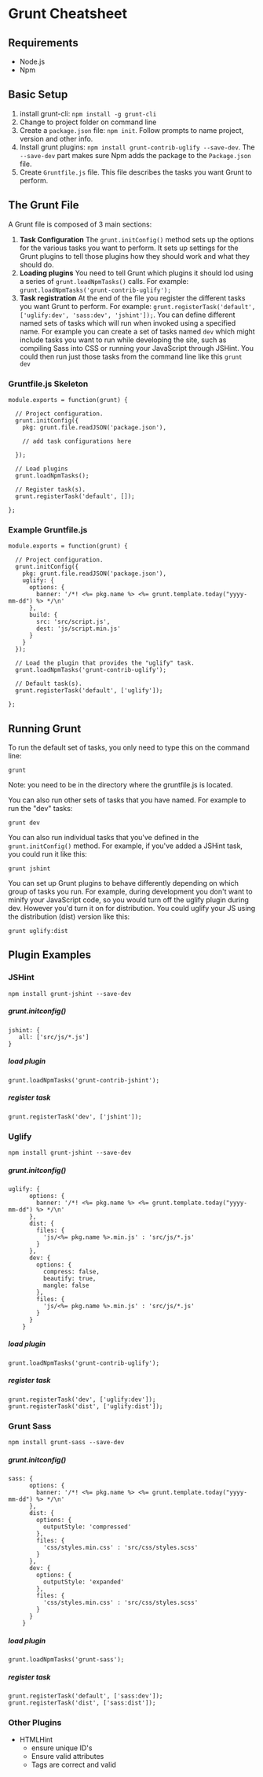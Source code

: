 Grunt Cheatsheet
================
## Requirements
* Node.js
* Npm

## Basic Setup
1. install grunt-cli: ```npm install -g grunt-cli```
2. Change to project folder on command line
3. Create a ```package.json``` file: ```npm init```. Follow prompts to name project, version and other info.
4. Install grunt plugins: ```npm install grunt-contrib-uglify --save-dev```. The ```--save-dev``` part makes sure  Npm adds the package to the ```Package.json``` file.
5. Create ```Gruntfile.js``` file. This file describes the tasks you want Grunt to perform.

## The Grunt File
A Grunt file is composed of 3 main sections:

1. **Task Configuration** The ```grunt.initConfig()``` method sets up the options for the various tasks you want to perform. It sets up settings for the Grunt plugins to tell those plugins how they should work and what they should do.
2. **Loading plugins** You need to tell Grunt which plugins it should lod using a series of ```grunt.loadNpmTasks()``` calls. For example: ```grunt.loadNpmTasks('grunt-contrib-uglify');```
3. **Task registration** At the end of the file you register the different tasks you want Grunt to perform. For example: ```grunt.registerTask('default', ['uglify:dev', 'sass:dev', 'jshint']);```. You can define different named sets of tasks which will run when invoked using a specified name. For example you can create a set of tasks named ```dev``` which might include tasks you want to run while developing the site, such as compiling Sass into CSS or running your JavaScript through JSHint. You could then run just those tasks from the command line like this ```grunt dev```

### Gruntfile.js Skeleton
```
module.exports = function(grunt) {

  // Project configuration.
  grunt.initConfig({
    pkg: grunt.file.readJSON('package.json'),
    
    // add task configurations here
    
  });

  // Load plugins
  grunt.loadNpmTasks();
  
  // Register task(s).
  grunt.registerTask('default', []);
  
};
```

### Example Gruntfile.js
```
module.exports = function(grunt) {

  // Project configuration.
  grunt.initConfig({
    pkg: grunt.file.readJSON('package.json'),
    uglify: {
      options: {
        banner: '/*! <%= pkg.name %> <%= grunt.template.today("yyyy-mm-dd") %> */\n'
      },
      build: {
        src: 'src/script.js',
        dest: 'js/script.min.js'
      }
    }
  });

  // Load the plugin that provides the "uglify" task.
  grunt.loadNpmTasks('grunt-contrib-uglify');

  // Default task(s).
  grunt.registerTask('default', ['uglify']);

};
```
## Running Grunt
To run the default set of tasks, you only need to type this on the command line:

```
grunt
```
Note: you need to be in the directory where the gruntfile.js is located.

You can also run other sets of tasks that you have named. For example to run the "dev" tasks:

```
grunt dev
```
You can also run individual tasks that you've defined in the ```grunt.initConfig()``` method. For example, if you've added a JSHint task, you could run it like this:

```
grunt jshint
```
You can set up Grunt plugins to behave differently depending on which group of tasks you run. For example, during development you don't want to minify your JavaScript code, so you would turn off the uglify plugin during dev. However you'd turn it on for distribution. You could uglify your JS using the distribution (dist) version like this:

```
grunt uglify:dist
```
## Plugin Examples
### JSHint
```npm install grunt-jshint --save-dev```
##### grunt.initconfig()
```
jshint: {
   all: ['src/js/*.js']
}
```
##### load plugin
```
grunt.loadNpmTasks('grunt-contrib-jshint');
```
##### register task
```
grunt.registerTask('dev', ['jshint']);
```
### Uglify
```npm install grunt-jshint --save-dev```
##### grunt.initconfig()
```
uglify: {
      options: {
        banner: '/*! <%= pkg.name %> <%= grunt.template.today("yyyy-mm-dd") %> */\n'
      },
      dist: {
        files: {
          'js/<%= pkg.name %>.min.js' : 'src/js/*.js'
        }
      },
      dev: {
        options: {
          compress: false,
          beautify: true,
          mangle: false
        },
        files: {
          'js/<%= pkg.name %>.min.js' : 'src/js/*.js'
        }
      }
    }
```
##### load plugin
```
grunt.loadNpmTasks('grunt-contrib-uglify');
```
##### register task
```
grunt.registerTask('dev', ['uglify:dev']);
grunt.registerTask('dist', ['uglify:dist']);
```
### Grunt Sass
```npm install grunt-sass --save-dev```
##### grunt.initconfig()
```
sass: {
      options: {
        banner: '/*! <%= pkg.name %> <%= grunt.template.today("yyyy-mm-dd") %> */\n'
      },
      dist: {
        options: {
          outputStyle: 'compressed'
        },
        files: {
          'css/styles.min.css' : 'src/css/styles.scss'
        }
      },
      dev: {
        options: {
          outputStyle: 'expanded'
        },
        files: {
          'css/styles.min.css' : 'src/css/styles.scss'
        }
      }
    }
```
##### load plugin
```
grunt.loadNpmTasks('grunt-sass');
```
##### register task
```
grunt.registerTask('default', ['sass:dev']);
grunt.registerTask('dist', ['sass:dist']);
```
### Other Plugins
* HTMLHint
	* ensure unique ID's
	* Ensure valid attributes
	* Tags are correct and valid
 





